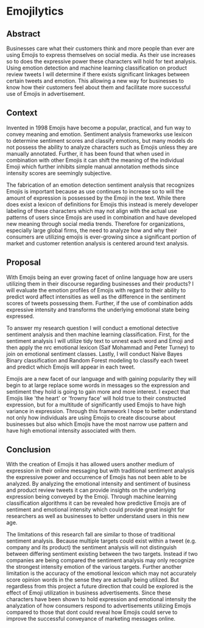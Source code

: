 # Emojilytics

## Abstract

Businesses care what their customers think and more people than ever are using Emojis to express themselves on social media. As their use increases so to does the expressive power these characters will hold for text analysis. Using emotion detection and machine learning classification on product review tweets I will determine if there exists significant linkages between certain tweets and emotion. This allowing a new way for businesses to know how their customers feel about them and facilitate more successful use of Emojis in advertisement. 

<!--- I'm a little unsure of what you are attempting here. What does it mean to have a linkage between tweets and emotion? -->

## Context

Invented in 1998 Emojis have become a popular, practical, and fun way to convey meaning and emotion. Sentiment analysis frameworks use lexicon to determine sentiment scores and classify emotions, but many models do not possess the ability to analyze characters such as Emojis unless they are manually annotated. Further, it has been found that when used in combination with other Emojis it <!--- what is "it" in this case? confused. --> can shift the meaning of the individual Emoji which further inhibits simple manual annotation methods since intensity scores are seemingly subjective. <!---what are intensity scores? should you expect your audience to know this? --> 

The fabrication of an emotion detection sentiment analysis that recognizes Emojis is important because as use continues to increase so to will the amount of expression is possessed by the Emoji in the text. <!--- fix your grammar --> While there does exist a lexicon of definitions for Emojis this instead is merely developer labeling of these characters which may not align with the actual use patterns of users since Emojis are used in combination and have developed new meaning through social media trends.<!--- fix your grammar and clarify--> Therefore for organizations, especially large global firms, the need to analyze how and why their consumers are utilizing emojis is ever-growing since a significant portion of market and customer retention analysis is centered around text analysis. <!--- what is customer retention analysis? Do you know? Avoid jargon-->

## Proposal

With Emojis being an ever growing facet of online language how are users utilizing them in their discourse regarding businesses and their products? <!--- is this the same question you asked in your intro? i'm a little confused --> I will evaluate the emotion profiles <!---what is an emotion profile?--> of Emojis with regard to their ability to predict word affect intensities as well as the difference in the sentiment scores of tweets possessing them. Further, if the use of combination <!--- what is "use of combination?"--> adds expressive intensity and transforms the underlying emotional state being expressed.<!---fix your grammar-->

To answer my research question I will conduct a emotional detective sentiment analysis and then machine learning classification. First, for the sentiment analysis I will utilize tidy text to unnest each word and Emoji and then apply the nrc emotional lexicon (Saif Mohammad and Peter Turney) to join on emotional sentiment classes. Lastly, I will conduct Naive Bayes Binary classification and Random Forest modeling to classify each tweet and predict which Emojis will appear in each tweet. <!---maybe ...I'm curious about your data. What is it and how will you get it?-->

Emojis are a new facet of our language and with gaining popularity they will begin to at large replace some words in messages so the expression and sentiment they hold is going to gain more and more interest. I expect that Emojis like 'the heart' or 'frowny face' will hold true to their constructed expression, but for a multitude of significantly used Emojis to have high variance in expression. <!--- I think I know what this means, but you should work to clarify your language--> Through this framework I hope to better understand not only how individuals are using Emojis to create discourse about businesses but also which Emojis have the most narrow use pattern and have high emotional intensity associated with them.

## Conclusion

With the creation of Emojis it has allowed users another medium of expression in their online messaging but with traditional sentiment analysis the expressive power and occurrence of Emojis has not been able to be analyzed. By analyzing the emotional intensity and sentiment of business and product review tweets it can provide insights on the underlying expression being conveyed by the Emoji. Through machine learning classification algorithms it can be revealed how predictive Emojis are of sentiment and emotional intensity which could provide great insight for researchers as well as businesses to better understand users in this new age.
  
  The limitations of this research fall are similar to those of traditional sentiment analysis. Because multiple targets could exist within a tweet (e.g. company and its product) the sentiment analysis will not distinguish between differing sentiment existing between the two targets. Instead if two companies are being compared the sentiment analysis may only recognize the strongest intensity emotion of the various targets. Further another limitation is the accuracy of the emotional lexicon which may not accurately score opinion words in the sense they are actually being utilized. But regardless from this project a future direction that could be explored is the effect of Emoji utilization in business advertisements. Since these characters have been shown to hold expression and emotional intensity the analyzation of how consumers respond to advertisements utilizing Emojis compared to those that dont could reveal how Emojis could serve to improve the successful conveyance of marketing messages online.
